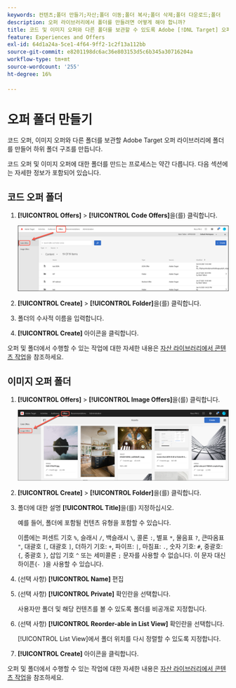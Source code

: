 ```yaml
---
keywords: 컨텐츠;폴더 만들기;자산;폴더 이동;폴더 복사;폴더 삭제;폴더 다운로드;폴더
description: 오퍼 라이브러리에서 폴더를 만들려면 어떻게 해야 합니까?
title: 코드 및 이미지 오퍼와 다른 폴더를 보관할 수 있도록 Adobe [!DNL Target] 오퍼 라이브러리에 폴더를 만드는 방법을 알아봅니다.
feature: Experiences and Offers
exl-id: 64d1a24a-5ce1-4f64-9ff2-1c2f13a112bb
source-git-commit: e8201198dc6ac36e803153d5c6b345a30716204a
workflow-type: tm+mt
source-wordcount: '255'
ht-degree: 16%

---
```


# 오퍼 폴더 만들기

코드 오퍼, 이미지 오퍼와 다른 폴더를 보관할 Adobe Target 오퍼 라이브러리에 폴더를 만들어 하위 폴더 구조를 만듭니다.

코드 오퍼 및 이미지 오퍼에 대한 폴더를 만드는 프로세스는 약간 다릅니다. 다음 섹션에는 자세한 정보가 포함되어 있습니다.

## 코드 오퍼 폴더

1. **[!UICONTROL Offers]** > **[!UICONTROL Code Offers]**&#x200B;을(를) 클릭합니다.

   ![코드 오퍼 탭](/help/main/c-experiences/c-manage-content/assets/code-offers-tab.png)

1. **[!UICONTROL Create]** > **[!UICONTROL Folder]**&#x200B;을(를) 클릭합니다.

1. 폴더의 수사적 이름을 입력합니다.

1. **[!UICONTROL Create]** 아이콘을 클릭합니다.

오퍼 및 폴더에서 수행할 수 있는 작업에 대한 자세한 내용은 [자산 라이브러리에서 콘텐츠 작업](/help/main/c-experiences/c-manage-content/assets-working.md)을 참조하세요.

## 이미지 오퍼 폴더

1. **[!UICONTROL Offers]** > **[!UICONTROL Image Offers]**&#x200B;을(를) 클릭합니다.

   ![이미지 오퍼 탭](/help/main/c-experiences/c-manage-content/assets/image-offers-tab.png)

1. **[!UICONTROL Create]** > **[!UICONTROL Folder]**&#x200B;을(를) 클릭합니다.
1. 폴더에 대한 설명 **[!UICONTROL Title]**&#x200B;을(를) 지정하십시오.

   예를 들어, 폴더에 포함될 컨텐츠 유형을 포함할 수 있습니다.

   이름에는 퍼센트 기호 `%`, 슬래시 `/`, 백슬래시 `\`, 콜론 `:`, 별표 `*`, 물음표 `?`, 큰따옴표 `"`, 대괄호 `[`, 대괄호 `]`, 더하기 기호: `+`, 파이프: `|`, 마침표: `.`, 숫자 기호: `#`, 중괄호: `{`, 중괄호 `}`, 삽입 기호 `^` 또는 세미콜론 `;` 문자를 사용할 수 없습니다. 이 문자 대신 하이픈(`- `)을 사용할 수 있습니다.

1. (선택 사항) **[!UICONTROL Name]** 편집
1. (선택 사항) **[!UICONTROL Private]** 확인란을 선택합니다.

   사용자만 폴더 및 해당 컨텐츠를 볼 수 있도록 폴더를 비공개로 지정합니다.

1. (선택 사항) **[!UICONTROL Reorder-able in List View]** 확인란을 선택합니다.

   [!UICONTROL List View]에서 폴더 위치를 다시 정렬할 수 있도록 지정합니다.

1. **[!UICONTROL Create]** 아이콘을 클릭합니다.

오퍼 및 폴더에서 수행할 수 있는 작업에 대한 자세한 내용은 [자산 라이브러리에서 콘텐츠 작업](/help/main/c-experiences/c-manage-content/assets-working.md)을 참조하세요.
